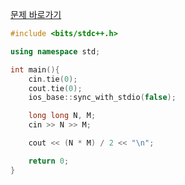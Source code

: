 [문제 바로가기](https://boj.kr/15700)

```c++
#include <bits/stdc++.h>

using namespace std;

int main(){
    cin.tie(0);
    cout.tie(0);
    ios_base::sync_with_stdio(false);

    long long N, M;
    cin >> N >> M;

    cout << (N * M) / 2 << "\n";

    return 0;
}
```
